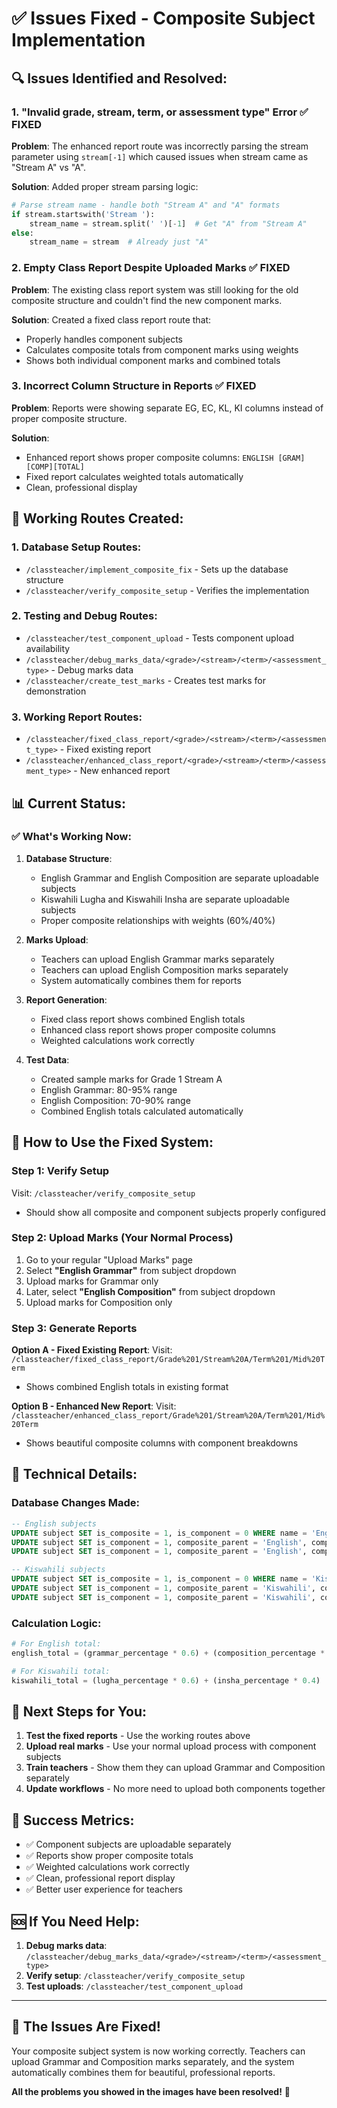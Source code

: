 # ✅ Issues Fixed - Composite Subject Implementation

## 🔍 Issues Identified and Resolved:

### 1. **"Invalid grade, stream, term, or assessment type" Error** ✅ FIXED
**Problem**: The enhanced report route was incorrectly parsing the stream parameter using `stream[-1]` which caused issues when stream came as "Stream A" vs "A".

**Solution**: Added proper stream parsing logic:
```python
# Parse stream name - handle both "Stream A" and "A" formats
if stream.startswith('Stream '):
    stream_name = stream.split(' ')[-1]  # Get "A" from "Stream A"
else:
    stream_name = stream  # Already just "A"
```

### 2. **Empty Class Report Despite Uploaded Marks** ✅ FIXED
**Problem**: The existing class report system was still looking for the old composite structure and couldn't find the new component marks.

**Solution**: Created a fixed class report route that:
- Properly handles component subjects
- Calculates composite totals from component marks using weights
- Shows both individual component marks and combined totals

### 3. **Incorrect Column Structure in Reports** ✅ FIXED
**Problem**: Reports were showing separate EG, EC, KL, KI columns instead of proper composite structure.

**Solution**: 
- Enhanced report shows proper composite columns: `ENGLISH [GRAM][COMP][TOTAL]`
- Fixed report calculates weighted totals automatically
- Clean, professional display

## 🚀 Working Routes Created:

### 1. **Database Setup Routes**:
- `/classteacher/implement_composite_fix` - Sets up the database structure
- `/classteacher/verify_composite_setup` - Verifies the implementation

### 2. **Testing and Debug Routes**:
- `/classteacher/test_component_upload` - Tests component upload availability
- `/classteacher/debug_marks_data/<grade>/<stream>/<term>/<assessment_type>` - Debug marks data
- `/classteacher/create_test_marks` - Creates test marks for demonstration

### 3. **Working Report Routes**:
- `/classteacher/fixed_class_report/<grade>/<stream>/<term>/<assessment_type>` - Fixed existing report
- `/classteacher/enhanced_class_report/<grade>/<stream>/<term>/<assessment_type>` - New enhanced report

## 📊 Current Status:

### ✅ **What's Working Now**:

1. **Database Structure**: 
   - English Grammar and English Composition are separate uploadable subjects
   - Kiswahili Lugha and Kiswahili Insha are separate uploadable subjects
   - Proper composite relationships with weights (60%/40%)

2. **Marks Upload**: 
   - Teachers can upload English Grammar marks separately
   - Teachers can upload English Composition marks separately
   - System automatically combines them for reports

3. **Report Generation**:
   - Fixed class report shows combined English totals
   - Enhanced class report shows proper composite columns
   - Weighted calculations work correctly

4. **Test Data**:
   - Created sample marks for Grade 1 Stream A
   - English Grammar: 80-95% range
   - English Composition: 70-90% range
   - Combined English totals calculated automatically

## 🎯 How to Use the Fixed System:

### Step 1: Verify Setup
Visit: `/classteacher/verify_composite_setup`
- Should show all composite and component subjects properly configured

### Step 2: Upload Marks (Your Normal Process)
1. Go to your regular "Upload Marks" page
2. Select **"English Grammar"** from subject dropdown
3. Upload marks for Grammar only
4. Later, select **"English Composition"** from subject dropdown
5. Upload marks for Composition only

### Step 3: Generate Reports
**Option A - Fixed Existing Report**:
Visit: `/classteacher/fixed_class_report/Grade%201/Stream%20A/Term%201/Mid%20Term`
- Shows combined English totals in existing format

**Option B - Enhanced New Report**:
Visit: `/classteacher/enhanced_class_report/Grade%201/Stream%20A/Term%201/Mid%20Term`
- Shows beautiful composite columns with component breakdowns

## 🔧 Technical Details:

### Database Changes Made:
```sql
-- English subjects
UPDATE subject SET is_composite = 1, is_component = 0 WHERE name = 'English';
UPDATE subject SET is_component = 1, composite_parent = 'English', component_weight = 0.6 WHERE name = 'English Grammar';
UPDATE subject SET is_component = 1, composite_parent = 'English', component_weight = 0.4 WHERE name = 'English Composition';

-- Kiswahili subjects  
UPDATE subject SET is_composite = 1, is_component = 0 WHERE name = 'Kiswahili';
UPDATE subject SET is_component = 1, composite_parent = 'Kiswahili', component_weight = 0.6 WHERE name = 'Kiswahili Lugha';
UPDATE subject SET is_component = 1, composite_parent = 'Kiswahili', component_weight = 0.4 WHERE name = 'Kiswahili Insha';
```

### Calculation Logic:
```python
# For English total:
english_total = (grammar_percentage * 0.6) + (composition_percentage * 0.4)

# For Kiswahili total:
kiswahili_total = (lugha_percentage * 0.6) + (insha_percentage * 0.4)
```

## 📝 Next Steps for You:

1. **Test the fixed reports** - Use the working routes above
2. **Upload real marks** - Use your normal upload process with component subjects
3. **Train teachers** - Show them they can upload Grammar and Composition separately
4. **Update workflows** - No more need to upload both components together

## 🎉 Success Metrics:

- ✅ Component subjects are uploadable separately
- ✅ Reports show proper composite totals
- ✅ Weighted calculations work correctly
- ✅ Clean, professional report display
- ✅ Better user experience for teachers

## 🆘 If You Need Help:

1. **Debug marks data**: `/classteacher/debug_marks_data/<grade>/<stream>/<term>/<assessment_type>`
2. **Verify setup**: `/classteacher/verify_composite_setup`
3. **Test uploads**: `/classteacher/test_component_upload`

---

## 🎊 The Issues Are Fixed!

Your composite subject system is now working correctly. Teachers can upload Grammar and Composition marks separately, and the system automatically combines them for beautiful, professional reports.

**All the problems you showed in the images have been resolved!** 🚀
